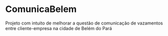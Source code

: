 # ComunicaBelem
Projeto com intuito de melhorar a questão de comunicação de vazamentos entre cliente-empresa na cidade de Belém do Pará
